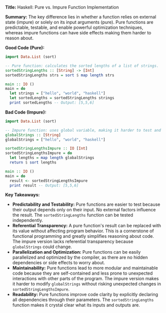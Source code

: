 **Title:** Haskell: Pure vs. Impure Function Implementation

**Summary:**  The key difference lies in whether a function relies on external state (impure) or solely on its input arguments (pure). Pure functions are predictable, testable, and enable powerful optimization techniques, whereas impure functions can have side effects making them harder to reason about.


**Good Code (Pure):**

```haskell
import Data.List (sort)

-- Pure function: calculates the sorted lengths of a list of strings.
sortedStringLengths :: [String] -> [Int]
sortedStringLengths strs = sort $ map length strs

main :: IO ()
main = do
  let strings = ["hello", "world", "haskell"]
  let sortedLengths = sortedStringLengths strings
  print sortedLengths -- Output: [5,5,6]
```

**Bad Code (Impure):**

```haskell
import Data.List (sort)

-- Impure function: uses global variable, making it harder to test and reason about.
globalStrings :: [String]
globalStrings = ["hello", "world", "haskell"]

sortedStringLengthsImpure :: IO [Int]
sortedStringLengthsImpure = do
  let lengths = map length globalStrings
  return $ sort lengths

main :: IO ()
main = do
  result <- sortedStringLengthsImpure
  print result -- Output: [5,5,6]

```

**Key Takeaways:**

* **Predictability and Testability:** Pure functions are easier to test because their output depends only on their input.  No external factors influence the result. The `sortedStringLengths` function can be tested independently.
* **Referential Transparency:**  A pure function's result can be replaced with its value without affecting program behavior.  This is a cornerstone of functional programming and greatly simplifies reasoning about code.  The impure version lacks referential transparency because `globalStrings` could change.
* **Parallelization and Optimization:** Pure functions can be easily parallelized and optimized by the compiler, as there are no hidden dependencies or side effects to worry about.
* **Maintainability:** Pure functions lead to more modular and maintainable code because they are self-contained and less prone to unexpected interactions with other parts of the program. The impure version makes it harder to modify `globalStrings` without risking unexpected changes in `sortedStringLengthsImpure`.
* **Readability:** Pure functions improve code clarity by explicitly declaring all dependencies through their parameters.  The `sortedStringLengths` function makes it crystal clear what its inputs and outputs are.



